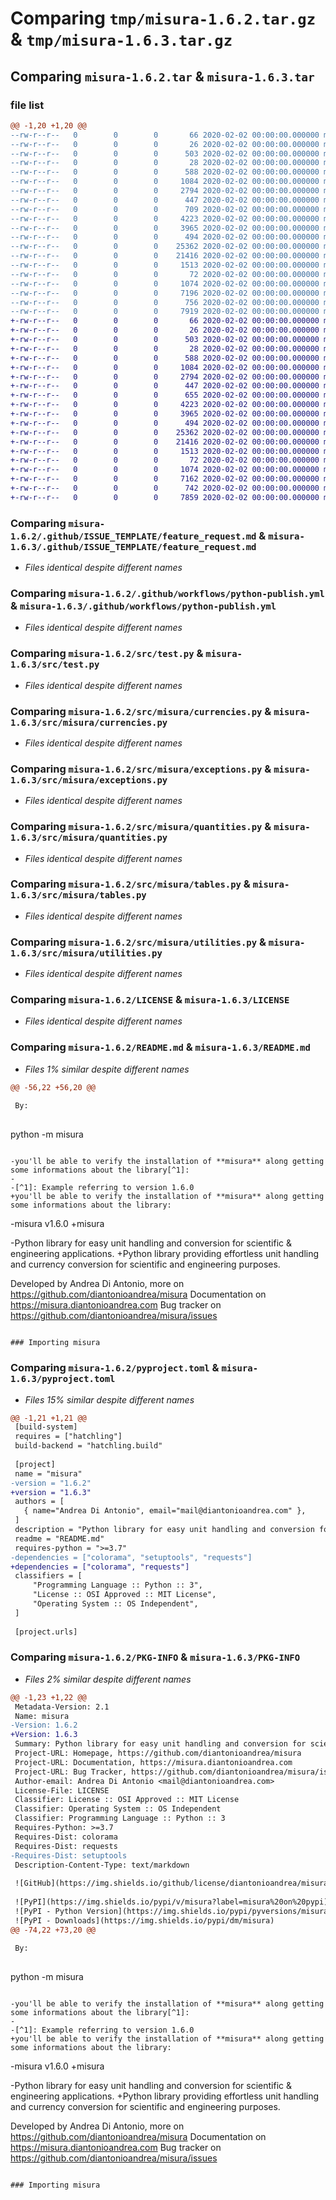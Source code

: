 # Comparing `tmp/misura-1.6.2.tar.gz` & `tmp/misura-1.6.3.tar.gz`

## Comparing `misura-1.6.2.tar` & `misura-1.6.3.tar`

### file list

```diff
@@ -1,20 +1,20 @@
--rw-r--r--   0        0        0       66 2020-02-02 00:00:00.000000 misura-1.6.2/.gitattributes
--rw-r--r--   0        0        0       26 2020-02-02 00:00:00.000000 misura-1.6.2/Makefile
--rw-r--r--   0        0        0      503 2020-02-02 00:00:00.000000 misura-1.6.2/.github/ISSUE_TEMPLATE/bug_report.md
--rw-r--r--   0        0        0       28 2020-02-02 00:00:00.000000 misura-1.6.2/.github/ISSUE_TEMPLATE/config.yml
--rw-r--r--   0        0        0      588 2020-02-02 00:00:00.000000 misura-1.6.2/.github/ISSUE_TEMPLATE/feature_request.md
--rw-r--r--   0        0        0     1084 2020-02-02 00:00:00.000000 misura-1.6.2/.github/workflows/python-publish.yml
--rw-r--r--   0        0        0     2794 2020-02-02 00:00:00.000000 misura-1.6.2/src/test.py
--rw-r--r--   0        0        0      447 2020-02-02 00:00:00.000000 misura-1.6.2/src/misura/__init__.py
--rw-r--r--   0        0        0      709 2020-02-02 00:00:00.000000 misura-1.6.2/src/misura/__main__.py
--rw-r--r--   0        0        0     4223 2020-02-02 00:00:00.000000 misura-1.6.2/src/misura/currencies.py
--rw-r--r--   0        0        0     3965 2020-02-02 00:00:00.000000 misura-1.6.2/src/misura/exceptions.py
--rw-r--r--   0        0        0      494 2020-02-02 00:00:00.000000 misura-1.6.2/src/misura/globals.py
--rw-r--r--   0        0        0    25362 2020-02-02 00:00:00.000000 misura-1.6.2/src/misura/quantities.py
--rw-r--r--   0        0        0    21416 2020-02-02 00:00:00.000000 misura-1.6.2/src/misura/tables.py
--rw-r--r--   0        0        0     1513 2020-02-02 00:00:00.000000 misura-1.6.2/src/misura/utilities.py
--rw-r--r--   0        0        0       72 2020-02-02 00:00:00.000000 misura-1.6.2/.gitignore
--rw-r--r--   0        0        0     1074 2020-02-02 00:00:00.000000 misura-1.6.2/LICENSE
--rw-r--r--   0        0        0     7196 2020-02-02 00:00:00.000000 misura-1.6.2/README.md
--rw-r--r--   0        0        0      756 2020-02-02 00:00:00.000000 misura-1.6.2/pyproject.toml
--rw-r--r--   0        0        0     7919 2020-02-02 00:00:00.000000 misura-1.6.2/PKG-INFO
+-rw-r--r--   0        0        0       66 2020-02-02 00:00:00.000000 misura-1.6.3/.gitattributes
+-rw-r--r--   0        0        0       26 2020-02-02 00:00:00.000000 misura-1.6.3/Makefile
+-rw-r--r--   0        0        0      503 2020-02-02 00:00:00.000000 misura-1.6.3/.github/ISSUE_TEMPLATE/bug_report.md
+-rw-r--r--   0        0        0       28 2020-02-02 00:00:00.000000 misura-1.6.3/.github/ISSUE_TEMPLATE/config.yml
+-rw-r--r--   0        0        0      588 2020-02-02 00:00:00.000000 misura-1.6.3/.github/ISSUE_TEMPLATE/feature_request.md
+-rw-r--r--   0        0        0     1084 2020-02-02 00:00:00.000000 misura-1.6.3/.github/workflows/python-publish.yml
+-rw-r--r--   0        0        0     2794 2020-02-02 00:00:00.000000 misura-1.6.3/src/test.py
+-rw-r--r--   0        0        0      447 2020-02-02 00:00:00.000000 misura-1.6.3/src/misura/__init__.py
+-rw-r--r--   0        0        0      655 2020-02-02 00:00:00.000000 misura-1.6.3/src/misura/__main__.py
+-rw-r--r--   0        0        0     4223 2020-02-02 00:00:00.000000 misura-1.6.3/src/misura/currencies.py
+-rw-r--r--   0        0        0     3965 2020-02-02 00:00:00.000000 misura-1.6.3/src/misura/exceptions.py
+-rw-r--r--   0        0        0      494 2020-02-02 00:00:00.000000 misura-1.6.3/src/misura/globals.py
+-rw-r--r--   0        0        0    25362 2020-02-02 00:00:00.000000 misura-1.6.3/src/misura/quantities.py
+-rw-r--r--   0        0        0    21416 2020-02-02 00:00:00.000000 misura-1.6.3/src/misura/tables.py
+-rw-r--r--   0        0        0     1513 2020-02-02 00:00:00.000000 misura-1.6.3/src/misura/utilities.py
+-rw-r--r--   0        0        0       72 2020-02-02 00:00:00.000000 misura-1.6.3/.gitignore
+-rw-r--r--   0        0        0     1074 2020-02-02 00:00:00.000000 misura-1.6.3/LICENSE
+-rw-r--r--   0        0        0     7162 2020-02-02 00:00:00.000000 misura-1.6.3/README.md
+-rw-r--r--   0        0        0      742 2020-02-02 00:00:00.000000 misura-1.6.3/pyproject.toml
+-rw-r--r--   0        0        0     7859 2020-02-02 00:00:00.000000 misura-1.6.3/PKG-INFO
```

### Comparing `misura-1.6.2/.github/ISSUE_TEMPLATE/feature_request.md` & `misura-1.6.3/.github/ISSUE_TEMPLATE/feature_request.md`

 * *Files identical despite different names*

### Comparing `misura-1.6.2/.github/workflows/python-publish.yml` & `misura-1.6.3/.github/workflows/python-publish.yml`

 * *Files identical despite different names*

### Comparing `misura-1.6.2/src/test.py` & `misura-1.6.3/src/test.py`

 * *Files identical despite different names*

### Comparing `misura-1.6.2/src/misura/currencies.py` & `misura-1.6.3/src/misura/currencies.py`

 * *Files identical despite different names*

### Comparing `misura-1.6.2/src/misura/exceptions.py` & `misura-1.6.3/src/misura/exceptions.py`

 * *Files identical despite different names*

### Comparing `misura-1.6.2/src/misura/quantities.py` & `misura-1.6.3/src/misura/quantities.py`

 * *Files identical despite different names*

### Comparing `misura-1.6.2/src/misura/tables.py` & `misura-1.6.3/src/misura/tables.py`

 * *Files identical despite different names*

### Comparing `misura-1.6.2/src/misura/utilities.py` & `misura-1.6.3/src/misura/utilities.py`

 * *Files identical despite different names*

### Comparing `misura-1.6.2/LICENSE` & `misura-1.6.3/LICENSE`

 * *Files identical despite different names*

### Comparing `misura-1.6.2/README.md` & `misura-1.6.3/README.md`

 * *Files 1% similar despite different names*

```diff
@@ -56,22 +56,20 @@
 
 By:
 
 ```
 python -m misura
 ```
 
-you'll be able to verify the installation of **misura** along getting some informations about the library[^1]:
-
-[^1]: Example referring to version 1.6.0
+you'll be able to verify the installation of **misura** along getting some informations about the library:
 
 ```
-misura v1.6.0
+misura
 
-Python library for easy unit handling and conversion for scientific & engineering applications.
+Python library providing effortless unit handling and currency conversion for scientific and engineering purposes.
 
 Developed by Andrea Di Antonio, more on https://github.com/diantonioandrea/misura
 Documentation on https://misura.diantonioandrea.com
 Bug tracker on https://github.com/diantonioandrea/misura/issues
 ```
 
 ### Importing misura
```

### Comparing `misura-1.6.2/pyproject.toml` & `misura-1.6.3/pyproject.toml`

 * *Files 15% similar despite different names*

```diff
@@ -1,21 +1,21 @@
 [build-system]
 requires = ["hatchling"]
 build-backend = "hatchling.build"
 
 [project]
 name = "misura"
-version = "1.6.2"
+version = "1.6.3"
 authors = [
   { name="Andrea Di Antonio", email="mail@diantonioandrea.com" },
 ]
 description = "Python library for easy unit handling and conversion for scientific & engineering applications."
 readme = "README.md"
 requires-python = ">=3.7"
-dependencies = ["colorama", "setuptools", "requests"]
+dependencies = ["colorama", "requests"]
 classifiers = [
     "Programming Language :: Python :: 3",
     "License :: OSI Approved :: MIT License",
     "Operating System :: OS Independent",
 ]
 
 [project.urls]
```

### Comparing `misura-1.6.2/PKG-INFO` & `misura-1.6.3/PKG-INFO`

 * *Files 2% similar despite different names*

```diff
@@ -1,23 +1,22 @@
 Metadata-Version: 2.1
 Name: misura
-Version: 1.6.2
+Version: 1.6.3
 Summary: Python library for easy unit handling and conversion for scientific & engineering applications.
 Project-URL: Homepage, https://github.com/diantonioandrea/misura
 Project-URL: Documentation, https://misura.diantonioandrea.com
 Project-URL: Bug Tracker, https://github.com/diantonioandrea/misura/issues
 Author-email: Andrea Di Antonio <mail@diantonioandrea.com>
 License-File: LICENSE
 Classifier: License :: OSI Approved :: MIT License
 Classifier: Operating System :: OS Independent
 Classifier: Programming Language :: Python :: 3
 Requires-Python: >=3.7
 Requires-Dist: colorama
 Requires-Dist: requests
-Requires-Dist: setuptools
 Description-Content-Type: text/markdown
 
 ![GitHub](https://img.shields.io/github/license/diantonioandrea/misura)
 
 ![PyPI](https://img.shields.io/pypi/v/misura?label=misura%20on%20pypi)
 ![PyPI - Python Version](https://img.shields.io/pypi/pyversions/misura)
 ![PyPI - Downloads](https://img.shields.io/pypi/dm/misura)
@@ -74,22 +73,20 @@
 
 By:
 
 ```
 python -m misura
 ```
 
-you'll be able to verify the installation of **misura** along getting some informations about the library[^1]:
-
-[^1]: Example referring to version 1.6.0
+you'll be able to verify the installation of **misura** along getting some informations about the library:
 
 ```
-misura v1.6.0
+misura
 
-Python library for easy unit handling and conversion for scientific & engineering applications.
+Python library providing effortless unit handling and currency conversion for scientific and engineering purposes.
 
 Developed by Andrea Di Antonio, more on https://github.com/diantonioandrea/misura
 Documentation on https://misura.diantonioandrea.com
 Bug tracker on https://github.com/diantonioandrea/misura/issues
 ```
 
 ### Importing misura
```

